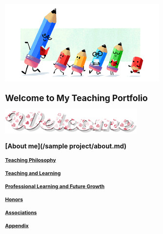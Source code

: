 <img src="teacher-gif.gif" align="center"/>

# Welcome to My Teaching Portfolio

<img src="welcome-19.gif" align="center"/>

## [About me](/sample project/about.md)

### [Teaching Philosophy](#teaching-philosophy-1)

### [Teaching and Learning](#teaching-and-learning-1)

### [Professional Learning and Future Growth](#professional-learning-and-future-growth-1)
  
### [Honors](#honors-1)
  
### [Associations](#associations-1)

### [Appendix](#appendix-1)


